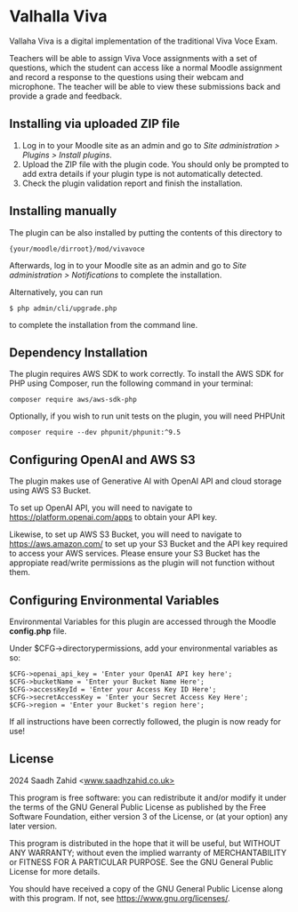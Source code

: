 # Valhalla Viva #


Vallaha Viva is a digital implementation of the traditional Viva Voce Exam.

Teachers will be able to assign Viva Voce assignments with a set of questions, which the student can access like a normal Moodle assignment and record a response to the questions using their webcam and microphone. The teacher will be able to view these submissions back and provide a grade and feedback.



## Installing via uploaded ZIP file ##

1. Log in to your Moodle site as an admin and go to _Site administration >
   Plugins > Install plugins_.
2. Upload the ZIP file with the plugin code. You should only be prompted to add
   extra details if your plugin type is not automatically detected.
3. Check the plugin validation report and finish the installation.

## Installing manually ##

The plugin can be also installed by putting the contents of this directory to

    {your/moodle/dirroot}/mod/vivavoce

Afterwards, log in to your Moodle site as an admin and go to _Site administration >
Notifications_ to complete the installation.

Alternatively, you can run

    $ php admin/cli/upgrade.php

to complete the installation from the command line.

## Dependency Installation ##

The plugin requires AWS SDK to work correctly. To install the AWS SDK for PHP using Composer, run the following command in your terminal:

```
composer require aws/aws-sdk-php
```

Optionally, if you wish to run unit tests on the plugin, you will need PHPUnit

```
composer require --dev phpunit/phpunit:^9.5
```
## Configuring OpenAI and AWS S3 ##

The plugin makes use of Generative AI with OpenAI API and cloud storage using AWS S3 Bucket. 

To set up OpenAI API, you will need to navigate to https://platform.openai.com/apps to obtain your API key. 

Likewise, to set up AWS S3 Bucket, you will need to navigate to https://aws.amazon.com/ to set up your S3 Bucket and the API key required to access your AWS services. Please ensure your S3 Bucket has the appropiate read/write permissions as the plugin will not function without them.

## Configuring Environmental Variables ##

Environmental Variables for this plugin are accessed through the Moodle **config.php** file. 

Under $CFG->directorypermissions, add your environmental variables as so:

```
$CFG->openai_api_key = 'Enter your OpenAI API key here';
$CFG->bucketName = 'Enter your Bucket Name Here';
$CFG->accessKeyId = 'Enter your Access Key ID Here';
$CFG->secretAccessKey = 'Enter your Secret Access Key Here';
$CFG->region = 'Enter your Bucket's region here';

```

If all instructions have been correctly followed, the plugin is now ready for use!

## License ##

2024 Saadh Zahid <www.saadhzahid.co.uk>

This program is free software: you can redistribute it and/or modify it under
the terms of the GNU General Public License as published by the Free Software
Foundation, either version 3 of the License, or (at your option) any later
version.

This program is distributed in the hope that it will be useful, but WITHOUT ANY
WARRANTY; without even the implied warranty of MERCHANTABILITY or FITNESS FOR A
PARTICULAR PURPOSE.  See the GNU General Public License for more details.

You should have received a copy of the GNU General Public License along with
this program.  If not, see <https://www.gnu.org/licenses/>.
